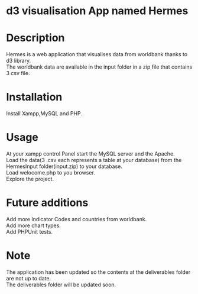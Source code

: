 # d3 visualisation App named Hermes<br> 

# Description<br>

Hermes is a web application that visualises data from worldbank thanks to d3 library.<br>
The worldbank data are available in the input folder in a zip file that contains 3 csv file.<br>

# Installation<br>
Install Xampp,MySQL and PHP.<br>

# Usage<br>
At your xampp control Panel start the MySQL server and the Apache.<br>
Load the data(3 .csv each represents a table at your database) from the HermesInput folder(input.zip) to your database.<br>
Load welocome.php to you browser.<br>
Explore the project.<br>

# Future additions<br>
Add more Indicator Codes and countries from worldbank.<br>
Add more chart types.<br>
Add PHPUnit tests.<br>

# Note<br>
The application has been updated so the contents at the deliverables folder are not up to date.<br>
The deliverables folder will be updated soon.
